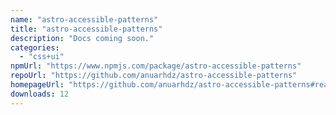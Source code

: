 ```yaml
---
name: "astro-accessible-patterns"
title: "astro-accessible-patterns"
description: "Docs coming soon."
categories:
  - "css+ui"
npmUrl: "https://www.npmjs.com/package/astro-accessible-patterns"
repoUrl: "https://github.com/anuarhdz/astro-accessible-patterns"
homepageUrl: "https://github.com/anuarhdz/astro-accessible-patterns#readme"
downloads: 12
---
```

